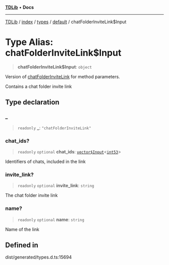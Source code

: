 [**TDLib**](../../../../../../README.md) • **Docs**

***

[TDLib](../../../../../../modules.md) / [index](../../../../../README.md) / [types](../../../README.md) / [default](../README.md) / chatFolderInviteLink$Input

# Type Alias: chatFolderInviteLink$Input

> **chatFolderInviteLink$Input**: `object`

Version of [chatFolderInviteLink](chatFolderInviteLink-1.md) for method parameters.

Contains a chat folder invite link

## Type declaration

### \_

> `readonly` **\_**: `"chatFolderInviteLink"`

### chat\_ids?

> `readonly` `optional` **chat\_ids**: [`vector$Input`](vector$Input.md)\<[`int53`](int53-1.md)\>

Identifiers of chats, included in the link

### invite\_link?

> `readonly` `optional` **invite\_link**: `string`

The chat folder invite link

### name?

> `readonly` `optional` **name**: `string`

Name of the link

## Defined in

dist/generated/types.d.ts:15694

